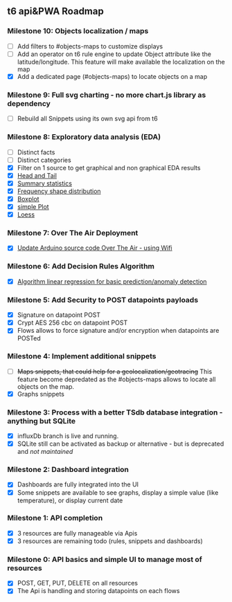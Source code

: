 ## t6 api&PWA Roadmap
### Milestone 10: Objects localization / maps
  - [ ] Add filters to #objects-maps to customize displays
  - [ ] Add an operator on t6 rule engine to update Object attribute like the latitude/longitude. This feature will make available the localization on the map
  - [x] Add a dedicated page (#objects-maps) to locate objects on a map

### Milestone 9: Full svg charting - no more chart.js library as dependency
  - [ ] Rebuild all Snippets using its own svg api from t6
  
### Milestone 8: Exploratory data analysis (EDA)
  - [ ] Distinct facts
  - [ ] Distinct categories
  - [x] Filter on 1 source to get graphical and non graphical EDA results
  - [x] [Head and Tail](https://api.internetcollaboratif.info/news/2020-10-19-newsletter-data-exploration)
  - [x] [Summary statistics](https://api.internetcollaboratif.info/news/2020-10-19-newsletter-data-exploration)
  - [x] [Frequency shape distribution](https://api.internetcollaboratif.info/news/2020-10-19-newsletter-data-exploration)
  - [x] [Boxplot](https://api.internetcollaboratif.info/news/2020-10-19-newsletter-data-exploration)
  - [x] [simple Plot](https://api.internetcollaboratif.info/news/2020-10-19-newsletter-data-exploration)
  - [x] [Loess](https://api.internetcollaboratif.info/news/2020-10-19-newsletter-data-exploration)
  
### Milestone 7: Over The Air Deployment
  - [x] [Update Arduino source code Over The Air - using Wifi](https://api.internetcollaboratif.info/news/2020-04-11-newsletter-ota)
  
### Milestone 6: Add Decision Rules Algorithm
  - [x] [Algorithm linear regression for basic prediction/anomaly detection](https://api.internetcollaboratif.info/news/2020-03-10-newsletter-linearegression)
  
### Milestone 5: Add Security to POST datapoints payloads
  - [x] Signature on datapoint POST
  - [x] Crypt AES 256 cbc on datapoint POST
  - [x] Flows allows to force signature and/or encryption when datapoints are POSTed

### Milestone 4: Implement additional snippets
  - [ ] ~~Maps snippets, that could help for a geolocalization/geotracing~~ This feature become depredated as the #objects-maps allows to locate all objects on the map.
  - [x] Graphs snippets

### Milestone 3: Process with a better TSdb database integration - anything but SQLite
  - [x] influxDb branch is live and running.
  - [x] SQLite still can be activated as backup or alternative - but is deprecated and *not maintained*

### Milestone 2: Dashboard integration
  - [x] Dashboards are fully integrated into the UI
  - [x] Some snippets are available to see graphs, display a simple value (like temperature), or display current date

### Milestone 1: API completion
  - [x] 3 resources are fully manageable via Apis
  - [x] 3 resources are remaining todo (rules, snippets and dashboards)

### Milestone 0: API basics and simple UI to manage most of resources
  - [x] POST, GET, PUT, DELETE on all resources
  - [x] The Api is handling and storing datapoints on each flows
